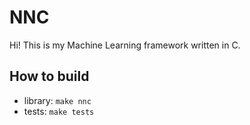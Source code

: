 # NNC
Hi! This is my Machine Learning framework written in C. 

## How to build

* library: 
`make nnc`
* tests:
`make tests`

